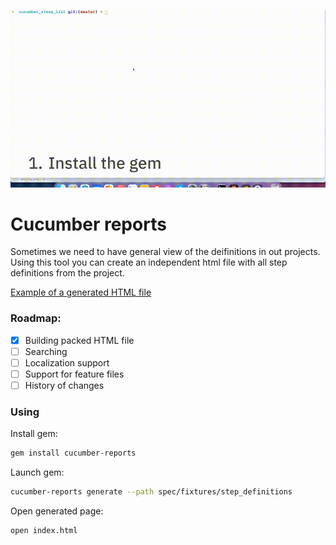 ![Example of using](/github_readme/example.gif)

# Cucumber reports

Sometimes we need to have general view of the deifinitions in out projects. Using this tool you can create an independent html file with all step definitions from the project. 

[Example of a generated HTML file](https://raw.githubusercontent.com/Rukomoynikov/cucumber-reports/main/github_readme/activeadmin.html)

### Roadmap:
- [x] Building packed HTML file
- [ ] Searching
- [ ] Localization support
- [ ] Support for feature files
- [ ] History of changes

### Using 
Install gem:
```sh
gem install cucumber-reports
```

Launch gem:
```sh
cucumber-reports generate --path spec/fixtures/step_definitions
```

Open generated page:
```sh
open index.html
```
